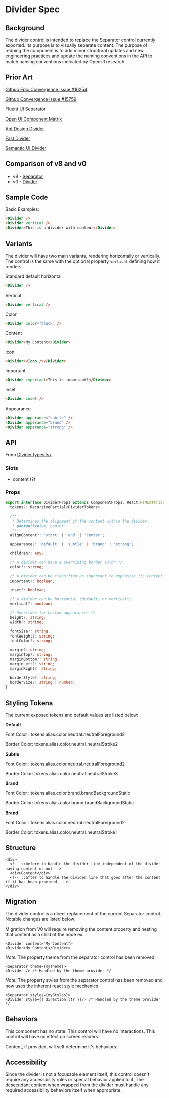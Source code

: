 # Divider Spec

## Background

The divider control is intended to replace the Separator control currently exported. Its purpose is to visually separate content.
The purpose of redoing the component is to add minor structural updates and new engineering practices and update the naming conventions in the API to match naming conventions indicated by OpenUI research.

## Prior Art

[Github Epic Convergence Issue #16254](https://github.com/microsoft/fluentui/issues/16254)

[Github Convergence Issue #15759](https://github.com/microsoft/fluentui/issues/15759)

[Fluent UI Separator](https://developer.microsoft.com/en-us/fluentui#/controls/web/separator)

[Open UI Component Matrix](https://open-ui.org/analysis/component-matrix)

[Ant Design Divider](https://ant.design/components/divider/)

[Fast Divider](https://explore.fast.design/components/fast-divider)

[Semantic UI Divider](https://semantic-ui.com/elements/divider.html)

## Comparison of v8 and v0

- v8 - [Separator](https://developer.microsoft.com/en-us/fluentui#/controls/web/separator)
- v0 - [Divider](https://fluentsite.z22.web.core.windows.net/0.51.4/components/divider/definition)

## Sample Code

Basic Examples:

```html
<Divider />
<Divider vertical />
<Divider>This is a divider with content</Divider>
```

## Variants

The divider will have two main variants, rendering horizontally or vertically. The control is the same with the optional property `vertical` defining how it renders.

Standard default horizontal

```html
<Divider />
```

Vertical

```html
<Divider vertical />
```

Color

```html
<Divider color="black" />
```

Content

```html
<Divider>My Content</Divider>
```

Icon

```html
<Divider><Icon /></Divider>
```

Important

```html
<Divider important>This is important!</Divider>
```

Inset

```html
<Divider inset />
```

Appearance

```html
<Divider apperance="subtle" />
<Divider apperance="brand" />
<Divider apperance="strong" />
```

## API

From [Divider.types.tsx](http://about:blank)

### Slots

- content (?)

### Props

```ts
export interface DividerProps extends ComponentProps, React.HTMLAttributes<HTMLElement> {
  tokens?: RecursivePartial<DividerTokens>;

  /**
   * Determines the alignment of the content within the divider.
   * @defaultvalue 'center'
   */
  alignContent?: 'start' | 'end' | 'center';

  appearance?: 'default' | 'subtle' | 'brand' | 'strong';

  children?: any;

  /* A divider can have a overriding border color */
  color?: string;

  /* A divider can be classified as important to emphasize its content */
  important?: boolean;

  inset?: boolean;

  /* A divider can be horizontal (default) or vertical*/
  vertical?: boolean;

  /* Overrides for custom appearances */
  height?: string;
  width?: string;

  fontSize?: string;
  fontWeight?: string;
  fontColor?: string;

  margin?: string;
  marginTop?: string;
  marginBottom?: string;
  marginLeft?: string;
  marginRight?: string;

  borderStyle?: string;
  borderSize?: string | number;
}
```

## Styling Tokens

The current exposed tokens and default values are listed below:

**Default**

Font Color : tokens.alias.color.neutral.neutralForeground2

Border Color: tokens.alias.color.neutral.neutralStroke2

**Subtle**

Font Color : tokens.alias.color.neutral.neutralForeground2

Border Color: tokens.alias.color.neutral.neutralStroke3

**Brand**

Font Color : tokens.alias.color.brand.brandBackgroundStatic

Border Color: tokens.alias.color.brand.brandBackgroundStatic

**Brand**

Font Color : tokens.alias.color.neutral.neutralForeground2

Border Color: tokens.alias.color.neutral.neutralStroke1

## Structure

```
<div>
  <!-- ::before to handle the divider line independent of the divider having content or not -->
  <div>Content</div>
  <!-- ::after to handle the divider line that goes after the content if it has been provided. -->
</div>
```

## Migration

The divider control is a direct replacement of the current Separator control. Notable changes are listed below:

Migration from V0 will require removing the content property and nesting that content as a child of the node ex.

```
<Divider content="My Content">
<Divider>My Content</Divider>

```

_Note:_ The property theme from the separator control has been removed

```
<Separator theme={myTheme}>
<Divider /> /* Handled by the theme provider */

```

_Note:_ The property styles from the separator control has been removed and now uses the inherent react style mechanics

```
<Separator styles={myStyles}>
<Divider style={{ direction:ltr }}/> /* Handled by the theme provider */
```

## Behaviors

This component has no state.
This control will have no interactions.
This control will have no effect on screen readers.

Content, if provided, will self determine it's behaviors.

## Accessibility

Since the divider is not a focusable element itself, this control doesn't require any accessibility roles or special behavior applied to it. The descendant content when wrapped from the divider must handle any required accessibility behaviors itself when appropriate.
